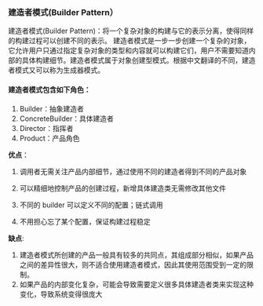 ### 建造者模式(Builder Pattern）
建造者模式(Builder Pattern)：将一个复杂对象的构建与它的表示分离，使得同样的构建过程可以创建不同的表示。
建造者模式是一步一步创建一个复杂的对象，它允许用户只通过指定复杂对象的类型和内容就可以构建它们，用户不需要知道内部的具体构建细节。建造者模式属于对象创建型模式。根据中文翻译的不同，建造者模式又可以称为生成器模式。

#### 建造者模式包含如下角色：

1. Builder：抽象建造者
2. ConcreteBuilder：具体建造者
3. Director：指挥者
4. Product：产品角色

**优点**：

1. 调用者无需关注产品内部细节，通过使用不同的建造者得到不同的产品对象
2. 可以精细地控制产品的创建过程，新增具体建造类无需修改其他文件

1. 不同的 builder 可以定义不同的配置；链式调用
2. 不用担心忘了某个配置，保证构建过程稳定

**缺点**: 

1. 建造者模式所创建的产品一般具有较多的共同点，其组成部分相似，如果产品之间的差异性很大，则不适合使用建造者模式，因此其使用范围受到一定的限制。
2. 如果产品的内部变化复杂，可能会导致需要定义很多具体建造者类来实现这种变化，导致系统变得很庞大
